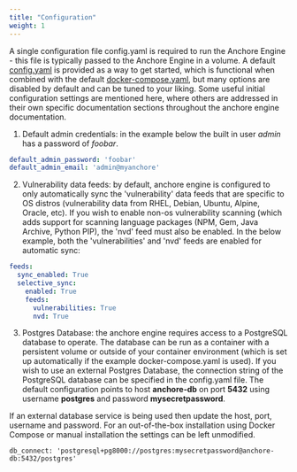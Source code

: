 ```yaml
---
title: "Configuration"
weight: 1
---
```


A single configuration file config.yaml is required to run the Anchore Engine - this file is typically passed to the Anchore Engine in a volume.  A default [config.yaml](https://raw.githubusercontent.com/anchore/anchore-engine/master/scripts/docker-compose/config.yaml) is provided as a way to get started, which is functional when combined with the default [docker-compose.yaml](https://raw.githubusercontent.com/anchore/anchore-engine/master/scripts/docker-compose/docker-compose.yaml), but many options are disabled by default and can be tuned to your liking.  Some useful initial configuration settings are mentioned here, where others are addressed in their own specific documentation sections throughout the anchore engine documentation.

1. Default admin credentials: in the example below the built in user *admin* has a password of *foobar*.

```YAML
default_admin_password: 'foobar'
default_admin_email: 'admin@myanchore'
```

2. Vulnerability data feeds: by default, anchore engine is configured to only automatically sync the 'vulnerability' data feeds that are specific to OS distros (vulnerability data from RHEL, Debian, Ubuntu, Alpine, Oracle, etc).  If you wish to enable non-os vulnerability scanning (which adds support for scanning language packages (NPM, Gem, Java Archive, Python PIP), the 'nvd' feed must also be enabled.  In the below example, both the 'vulnerabilities' and 'nvd' feeds are enabled for automatic sync:

```YAML
feeds:
  sync_enabled: True
  selective_sync:
    enabled: True
    feeds:
      vulnerabilities: True 
      nvd: True
```

3. Postgres Database: the anchore engine requires access to a PostgreSQL database to operate. The database can be run as a container with a persistent volume or outside of your container environment (which is set up automatically if the example docker-compose.yaml is used). If you wish to use an external Postgres Database, the connection string of the PostgreSQL database can be specified in the config.yaml file. The default configuration points to host **anchore-db** on port **5432** using username **postgres** and password **mysecretpassword**.

If an external database service is being used then update the host, port, username and password. For an out-of-the-box installation using Docker Compose or manual installation the settings can be left unmodified.

`db_connect: 'postgresql+pg8000://postgres:mysecretpassword@anchore-db:5432/postgres'`


